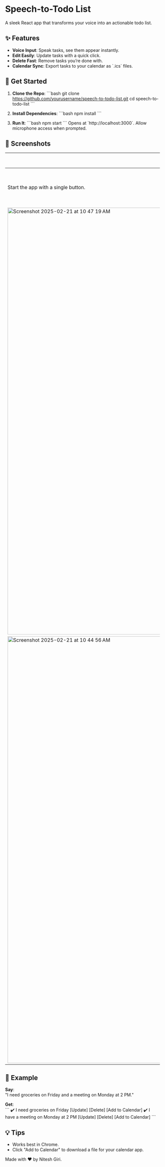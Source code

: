 
# Speech-to-Todo List

A sleek React app that transforms your voice into an actionable todo list.

## ✨ Features

- **Voice Input**: Speak tasks, see them appear instantly.
- **Edit Easily**: Update tasks with a quick click.
- **Delete Fast**: Remove tasks you’re done with.
- **Calendar Sync**: Export tasks to your calendar as \`.ics\` files.

## 🚀 Get Started

1. **Clone the Repo**:
   \`\`\`bash
   git clone https://github.com/yourusername/speech-to-todo-list.git
   cd speech-to-todo-list
   \`\`\`

2. **Install Dependencies**:
   \`\`\`bash
   npm install
   \`\`\`

3. **Run It**:
   \`\`\`bash
   npm start
   \`\`\`
   Opens at \`http://localhost:3000\`. Allow microphone access when prompted.

## 📸 Screenshots

| **Home Screen** | **Todo List** |
|-----------------|---------------|
| Start the app with a single button. | See your tasks with action buttons. |
| <img width="1384" alt="Screenshot 2025-02-21 at 10 47 19 AM" src="https://github.com/user-attachments/assets/66dba3e3-ea31-4c4a-a3d9-b3ca260abaa8" />
|<img width="1384" alt="Screenshot 2025-02-21 at 10 44 56 AM" src="https://github.com/user-attachments/assets/89218ffd-3a6f-41c6-b897-519dce76571f" /> |


## 🎤 Example

**Say**:  
"I need groceries on Friday and a meeting on Monday at 2 PM."

**Get**:  
\`\`\`
✔️ I need groceries on Friday          [Update] [Delete] [Add to Calendar]
✔️ I have a meeting on Monday at 2 PM  [Update] [Delete] [Add to Calendar]
\`\`\`

## 💡 Tips

- Works best in Chrome.
- Click "Add to Calendar" to download a file for your calendar app.

Made with ❤️ by Nitesh Giri.

